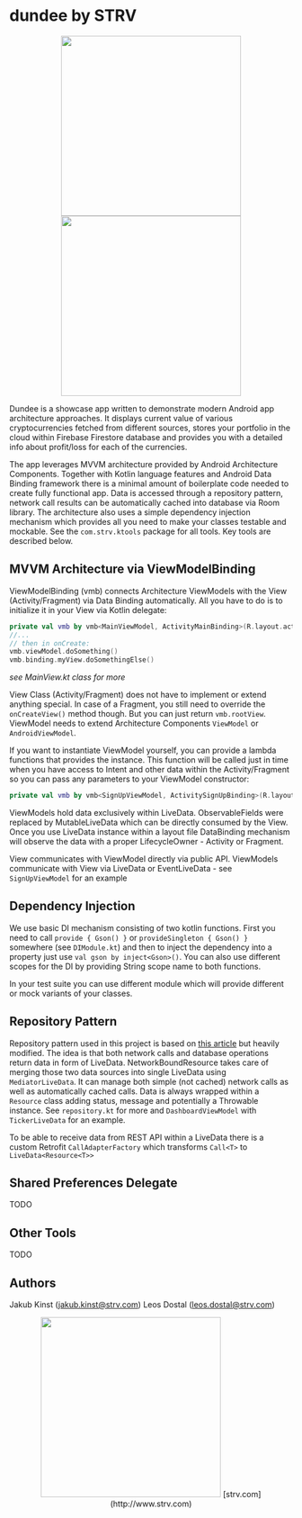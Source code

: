 dundee by STRV
==============
<p align="center">
	<img src="https://github.com/strvcom/dundee/raw/master/extras/device-2018-02-26-134516.png" width="320"/>
	<img src="https://github.com/strvcom/dundee/raw/master/extras/device-2018-02-26-134516.png" width="320"/>
</p


Dundee is a showcase app written to demonstrate modern Android app architecture approaches. It displays current value of various cryptocurrencies fetched from different sources, 
stores your portfolio in the cloud within Firebase Firestore database and provides you with a detailed info about profit/loss for each of the currencies.

The app leverages MVVM architecture provided by Android Architecture Components. 
Together with Kotlin language features and Android Data Binding framework there is a minimal amount of boilerplate code needed to create fully functional app. 
Data is accessed through a repository pattern, network call results can be automatically cached into database via Room library. The architecture also uses a simple dependency injection
mechanism which provides all you need to make your classes testable and mockable. See the `com.strv.ktools` package for all tools. Key tools are described below.

MVVM Architecture via ViewModelBinding
----------------

ViewModelBinding (vmb) connects Architecture ViewModels with the View (Activity/Fragment) via Data Binding automatically. All you have to do is to initialize it in your View via Kotlin delegate:

```kotlin
private val vmb by vmb<MainViewModel, ActivityMainBinding>(R.layout.activity_main)
//...
// then in onCreate:
vmb.viewModel.doSomething()
vmb.binding.myView.doSomethingElse()
```

_see MainView.kt class for more_

View Class (Activity/Fragment) does not have to implement or extend anything special. In case of a Fragment, you still need to override the `onCreateView()` method though. But you can just return `vmb.rootView`.
ViewModel needs to extend Architecture Components `ViewModel` or `AndroidViewModel`. 

If you want to instantiate ViewModel yourself, you can provide a lambda functions that provides the instance. 
This function will be called just in time when you have access to Intent and other data within the Activity/Fragment so you can pass any parameters to your ViewModel constructor:

```kotlin
private val vmb by vmb<SignUpViewModel, ActivitySignUpBinding>(R.layout.activity_sign_up) { SignUpViewModel(intent.getStringExtra(EXTRA_DEFAULT_EMAIL), intent.getStringExtra(EXTRA_DEFAULT_PASSWORD)) }
```

ViewModels hold data exclusively within LiveData. ObservableFields were replaced by MutableLiveData which can be directly consumed by the View. Once you use LiveData instance within a layout file DataBinding mechanism will observe 
the data with a proper LifecycleOwner - Activity or Fragment.

View communicates with ViewModel directly via public API. ViewModels communicate with View via LiveData or EventLiveData - see `SignUpViewModel` for an example

Dependency Injection
--------------------

We use basic DI mechanism consisting of two kotlin functions. First you need to call `provide { Gson() }` or `provideSingleton { Gson() }` somewhere (see `DIModule.kt`) and then to inject the dependency into a property
just use `val gson by inject<Gson>()`. You can also use different scopes for the DI by providing String scope name to both functions.

In your test suite you can use different module which will provide different or mock variants of your classes.

Repository Pattern
------------------

Repository pattern used in this project is based on [this article](https://developer.android.com/topic/libraries/architecture/guide.html) but heavily modified. The idea is that both network calls and database operations
return data in form of LiveData. NetworkBoundResource takes care of merging those two data sources into single LiveData using `MediatorLiveData`. It can manage both simple (not cached) network calls as well as automatically cached calls.
Data is always wrapped within a `Resource` class adding status, message and potentially a Throwable instance. See `repository.kt` for more and `DashboardViewModel` with `TickerLiveData` for an example.

To be able to receive data from REST API within a LiveData there is a custom Retrofit `CallAdapterFactory` which transforms `Call<T>` to `LiveData<Resource<T>>`

Shared Preferences Delegate
---------------------------
TODO

Other Tools
-----------
TODO

Authors
-------

Jakub Kinst (jakub.kinst@strv.com)
Leos Dostal (leos.dostal@strv.com)

<p align="center">
	<img src="https://github.com/strvcom/dundee/raw/master/extras/strv-logo.png" width="320"/>
	[strv.com](http://www.strv.com)
</p>